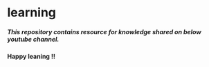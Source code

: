 # learning
##### This repository contains resource for knowledge shared on below youtube channel.



#### Happy leaning !!
